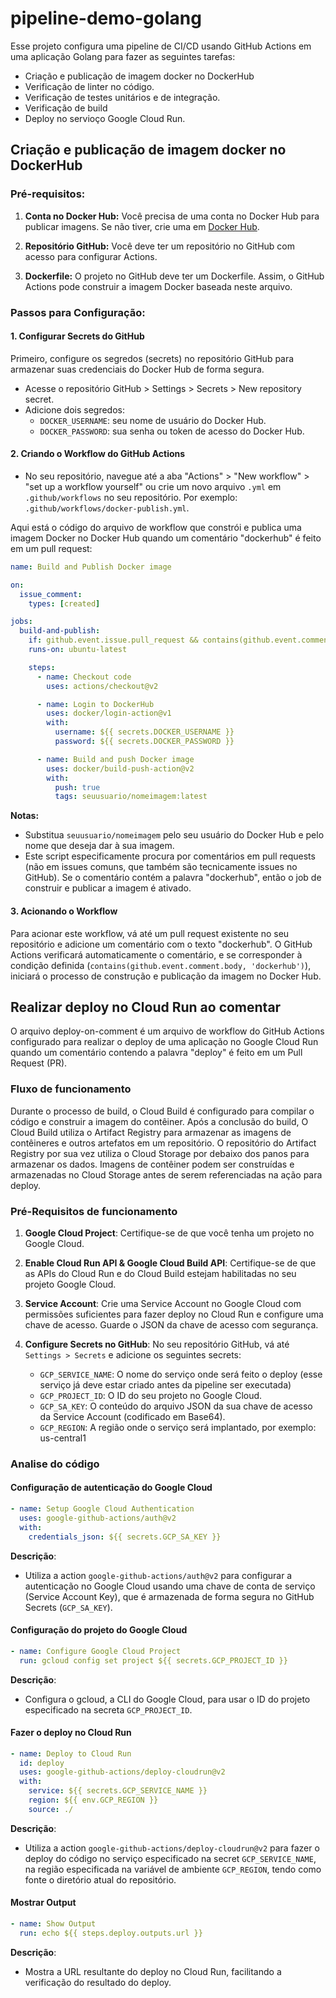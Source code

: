 # pipeline-demo-golang

Esse projeto configura uma pipeline de CI/CD usando GitHub Actions em uma aplicação Golang para fazer as seguintes tarefas:

- Criação e publicação de imagem docker no DockerHub 
- Verificação de linter no código.
- Verificação de testes unitários e de integração.
- Verificação de build
- Deploy no servioço Google Cloud Run.


## Criação e publicação de imagem docker no DockerHub

### Pré-requisitos:

1. **Conta no Docker Hub:** Você precisa de uma conta no Docker Hub para publicar imagens. Se não tiver, crie uma em [Docker Hub](https://hub.docker.com/).

2. **Repositório GitHub:** Você deve ter um repositório no GitHub com acesso para configurar Actions.

3. **Dockerfile:** O projeto no GitHub deve ter um Dockerfile. Assim, o GitHub Actions pode construir a imagem Docker baseada neste arquivo.

### Passos para Configuração:

#### 1. Configurar Secrets do GitHub

Primeiro, configure os segredos (secrets) no repositório GitHub para armazenar suas credenciais do Docker Hub de forma segura.

- Acesse o repositório GitHub > Settings > Secrets > New repository secret.
- Adicione dois segredos:
  - `DOCKER_USERNAME`: seu nome de usuário do Docker Hub.
  - `DOCKER_PASSWORD`: sua senha ou token de acesso do Docker Hub.

#### 2. Criando o Workflow do GitHub Actions

- No seu repositório, navegue até a aba "Actions" > "New workflow" > "set up a workflow yourself" ou crie um novo arquivo `.yml` em `.github/workflows` no seu repositório. Por exemplo: `.github/workflows/docker-publish.yml`.

Aqui está o código do arquivo de workflow que constrói e publica uma imagem Docker no Docker Hub quando um comentário "dockerhub" é feito em um pull request:

```yaml
name: Build and Publish Docker image

on:
  issue_comment:
    types: [created]

jobs:
  build-and-publish:
    if: github.event.issue.pull_request && contains(github.event.comment.body, 'dockerhub')
    runs-on: ubuntu-latest

    steps:
      - name: Checkout code
        uses: actions/checkout@v2

      - name: Login to DockerHub
        uses: docker/login-action@v1
        with:
          username: ${{ secrets.DOCKER_USERNAME }}
          password: ${{ secrets.DOCKER_PASSWORD }}

      - name: Build and push Docker image
        uses: docker/build-push-action@v2
        with:
          push: true
          tags: seuusuario/nomeimagem:latest

```

**Notas:**
- Substitua `seuusuario/nomeimagem` pelo seu usuário do Docker Hub e pelo nome que deseja dar à sua imagem.
- Este script especificamente procura por comentários em pull requests (não em issues comuns, que também são tecnicamente issues no GitHub). Se o comentário contém a palavra "dockerhub", então o job de construir e publicar a imagem é ativado.

#### 3. Acionando o Workflow

Para acionar este workflow, vá até um pull request existente no seu repositório e adicione um comentário com o texto "dockerhub". O GitHub Actions verificará automaticamente o comentário, e se corresponder à condição definida (`contains(github.event.comment.body, 'dockerhub')`), iniciará o processo de construção e publicação da imagem no Docker Hub.

## Realizar deploy no Cloud Run ao comentar

O arquivo deploy-on-comment é um arquivo de workflow do GitHub Actions configurado para realizar o deploy de uma aplicação no Google Cloud Run quando um comentário contendo a palavra "deploy" é feito em um Pull Request (PR).

### Fluxo de funcionamento

Durante o processo de build, o Cloud Build é configurado para compilar o código e construir a imagem do contêiner. Após a conclusão do build, O Cloud Build utiliza o Artifact Registry para armazenar as imagens de contêineres e outros artefatos em um repositório. O repositório do Artifact Registry por sua vez utiliza o Cloud Storage por debaixo dos panos para armazenar os dados. Imagens de contêiner podem ser construídas e armazenadas no Cloud Storage antes de serem referenciadas na ação para deploy.


### Pré-Requisitos de funcionamento

1. **Google Cloud Project**: Certifique-se de que você tenha um projeto no Google Cloud.
2. **Enable Cloud Run API & Google Cloud Build API**: Certifique-se de que as APIs do Cloud Run e do Cloud Build estejam habilitadas no seu projeto Google Cloud.
3. **Service Account**: Crie uma Service Account no Google Cloud com permissões suficientes para fazer deploy no Cloud Run e configure uma chave de acesso. Guarde o JSON da chave de acesso com segurança.

4. **Configure Secrets no GitHub**: No seu repositório GitHub, vá até `Settings > Secrets` e adicione os seguintes secrets:
   - `GCP_SERVICE_NAME`: O nome do serviço onde será feito o deploy (esse serviço já deve estar criado antes da pipeline ser executada)
   - `GCP_PROJECT_ID`: O ID do seu projeto no Google Cloud.
   - `GCP_SA_KEY`: O conteúdo do arquivo JSON da sua chave de acesso da Service Account (codificado em Base64).
   - `GCP_REGION`: A região onde o serviço será implantado, por exemplo: us-central1

### Analise do código

#### Configuração de autenticação do Google Cloud

```yaml
- name: Setup Google Cloud Authentication
  uses: google-github-actions/auth@v2
  with:
    credentials_json: ${{ secrets.GCP_SA_KEY }}
```

**Descrição**:
- Utiliza a action `google-github-actions/auth@v2` para configurar a autenticação no Google Cloud usando uma chave de conta de serviço (Service Account Key), que é armazenada de forma segura no GitHub Secrets (`GCP_SA_KEY`).

#### Configuração do projeto do Google Cloud

```yaml
- name: Configure Google Cloud Project
  run: gcloud config set project ${{ secrets.GCP_PROJECT_ID }}
```

**Descrição**:
- Configura o gcloud, a CLI do Google Cloud, para usar o ID do projeto especificado na secreta `GCP_PROJECT_ID`.

#### Fazer o deploy no Cloud Run

```yaml
- name: Deploy to Cloud Run
  id: deploy
  uses: google-github-actions/deploy-cloudrun@v2
  with:
    service: ${{ secrets.GCP_SERVICE_NAME }}
    region: ${{ env.GCP_REGION }}
    source: ./
```

**Descrição**:
- Utiliza a action `google-github-actions/deploy-cloudrun@v2` para fazer o deploy do código no serviço especificado na secret `GCP_SERVICE_NAME`, na região especificada na variável de ambiente `GCP_REGION`, tendo como fonte o diretório atual do repositório.

#### Mostrar Output

```yaml
- name: Show Output
  run: echo ${{ steps.deploy.outputs.url }}
```

**Descrição**:
- Mostra a URL resultante do deploy no Cloud Run, facilitando a verificação do resultado do deploy.